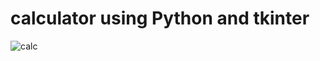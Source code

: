 # calculator using Python and tkinter

![calc](https://user-images.githubusercontent.com/73113669/182028741-8762a282-f817-49b1-845e-d1c1317f2e35.png)
